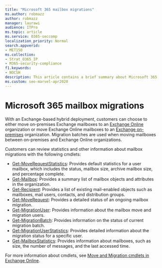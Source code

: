 ```yaml
---
title: "Microsoft 365 mailbox migrations"
ms.author: robmazz
author: robmazz
manager: laurawi
audience: ITPro
ms.topic: article
ms.service: O365-seccomp
localization_priority: Normal
search.appverid:
- MET150
ms.collection:
- Strat_O365_IP
- M365-security-compliance
f1.keywords:
- NOCSH
description: This article contains a brief summary about Microsoft 365 Mailbox Migrations and a list of the cmdlets used for migrations.
ms.custom: seo-marvel-apr2020
---
```


# Microsoft 365 mailbox migrations

With an Exchange-based hybrid deployment, customers can choose to either move on-premises Exchange mailboxes to an [Exchange Online](https://docs.microsoft.com/Exchange/exchange-online) organization or move Exchange Online mailboxes to an [Exchange on-premises](https://docs.microsoft.com/Exchange/exchange-server) organization. Migration batches are used when moving mailboxes between on-premises and Exchange Online organizations.

Customers can review statistics and other information about mailbox migrations with the following cmdlets:

- [Get-MoveRequestStatistics](https://docs.microsoft.com/powershell/module/exchange/get-moverequeststatistics): Provides default statistics for a user mailbox, which includes the status, mailbox size, archive mailbox size, and percentage complete.
- [Get-Mailbox](https://docs.microsoft.com/powershell/module/exchange/mailboxes/Get-Mailbox
): Provides a summary list of mailbox objects and attributes in the organization.
- [Get-Recipient](https://docs.microsoft.com/powershell/module/exchange/get-recipient): Provides a list of existing mail-enabled objects such as mailboxes, mail users, contacts, and distribution groups.
- [Get-MoveRequest](https://docs.microsoft.com/powershell/module/exchange/get-moverequest): Provides a detailed status of an ongoing mailbox migration.
- [Get-MigrationUser](https://docs.microsoft.com/powershell/module/exchange/get-migrationuser): Provides information about the mailbox move and migration users.
- [Get-MigrationBatch](https://docs.microsoft.com/powershell/module/exchange/get-migrationbatch): Provides information on the status of current migration batch.
- [Get-MigrationUserStatistics](https://docs.microsoft.com/powershell/module/exchange/get-migrationuserstatistics): Provides detailed information about the migration status for a specific user.
- [Get-MailboxStatistics](https://docs.microsoft.com/powershell/module/exchange/get-mailboxstatistics): Provides information about mailboxes, such as size, the number of messages, and the last accessed time.

For more information about cmdlets, see [Move and Migration cmdlets in Exchange Online](https://docs.microsoft.com/powershell/exchange/exchange-online-powershell).
